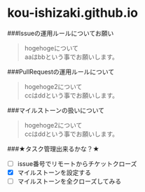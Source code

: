 kou-ishizaki.github.io
======================
###Issueの運用ルールについてお願い  

>hogehogeについて  
   aaはbbという事でお願いします。

###PullRequestの運用ルールについて  

>hogehoge2について  
   ccはddという事でお願いします。  

###マイルストーンの扱いについて  

>hogehoge2について  
   ccはddという事でお願いします。  
   
###★タスク管理出来るかな？★  

- [ ] issue番号でリモートからチケットクローズ  
- [x] マイルストーンを設定する  
- [ ] マイルストーンを全クローズしてみる